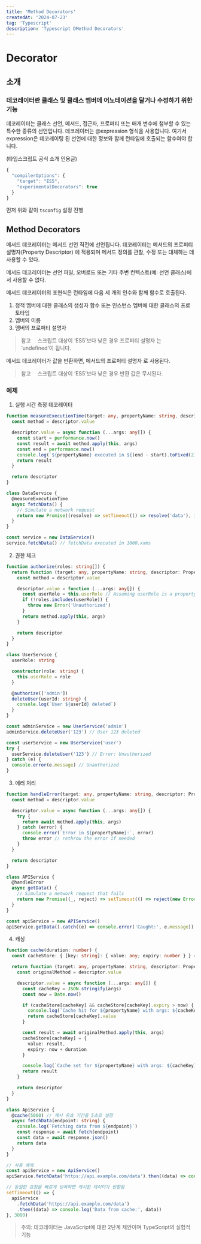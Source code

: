```yaml
---
title: 'Method Decorators'
createdAt: '2024-07-23'
tag: 'Typescript'
description: 'Typescript DMethod Decorators'
---
```


# Decorator

## 소개

### 데코레이터란 클래스 및 클래스 멤버에 어노테이션을 달거나 수정하기 위한 기능

데코레이터는 클래스 선언, 메서드, 접근자, 프로퍼티 또는 매개 변수에 첨부할 수 있는 특수한 종류의 선언입니다. 데코레이터는 @expression 형식을 사용합니다. 여기서 expression은 데코레이팅 된 선언에 대한 정보와 함께 런타임에 호출되는 함수여야 합니다.

(타입스크립트 공식 소개 인용글)

```ts
{
  "compilerOptions": {
    "target": "ES5",
    "experimentalDecorators": true
  }
}
```

먼저 위와 같이 `tsconfig` 설정 진행

## Method Decorators

메서드 데코레이터는 메서드 선언 직전에 선언됩니다. 데코레이터는 메서드의 프로퍼티 설명자(Property Descriptor) 에 적용되며 메서드 정의를 관찰, 수정 또는 대체하는 데 사용할 수 있다.

메서드 데코레이터는 선언 파일, 오버로드 또는 기타 주변 컨텍스트(예: 선언 클래스)에서 사용할 수 없다.

메서드 데코레이터의 표현식은 런타임에 다음 세 개의 인수와 함께 함수로 호출된다.

1. 정적 멤버에 대한 클래스의 생성자 함수 또는 인스턴스 멤버에 대한 클래스의 프로토타입
2. 멤버의 이름
3. 멤버의 프로퍼티 설명자

> 참고  스크립트 대상이 ‘ES5’보다 낮은 경우 프로퍼티 설명자 는 ‘undefined’이 됩니다.

메서드 데코레이터가 값을 반환하면, 메서드의 프로퍼티 설명자 로 사용된다.

> 참고  스크립트 대상이 ‘ES5’보다 낮은 경우 반환 값은 무시된다.

### 예제

1. 실행 시간 측정 데코레이터

```ts
function measureExecutionTime(target: any, propertyName: string, descriptor: PropertyDescriptor) {
  const method = descriptor.value

  descriptor.value = async function (...args: any[]) {
    const start = performance.now()
    const result = await method.apply(this, args)
    const end = performance.now()
    console.log(`${propertyName} executed in ${(end - start).toFixed(2)}ms`)
    return result
  }

  return descriptor
}

class DataService {
  @measureExecutionTime
  async fetchData() {
    // Simulate a network request
    return new Promise((resolve) => setTimeout(() => resolve('data'), 1000))
  }
}

const service = new DataService()
service.fetchData() // fetchData executed in 1000.xxms
```

2. 권한 체크

```ts
function authorize(roles: string[]) {
  return function (target: any, propertyName: string, descriptor: PropertyDescriptor) {
    const method = descriptor.value

    descriptor.value = function (...args: any[]) {
      const userRole = this.userRole // Assuming userRole is a property of the class instance
      if (!roles.includes(userRole)) {
        throw new Error('Unauthorized')
      }
      return method.apply(this, args)
    }

    return descriptor
  }
}

class UserService {
  userRole: string

  constructor(role: string) {
    this.userRole = role
  }

  @authorize(['admin'])
  deleteUser(userId: string) {
    console.log(`User ${userId} deleted`)
  }
}

const adminService = new UserService('admin')
adminService.deleteUser('123') // User 123 deleted

const userService = new UserService('user')
try {
  userService.deleteUser('123') // Error: Unauthorized
} catch (e) {
  console.error(e.message) // Unauthorized
}
```

3. 에러 처리

```ts
function handleError(target: any, propertyName: string, descriptor: PropertyDescriptor) {
  const method = descriptor.value

  descriptor.value = async function (...args: any[]) {
    try {
      return await method.apply(this, args)
    } catch (error) {
      console.error(`Error in ${propertyName}:`, error)
      throw error // rethrow the error if needed
    }
  }

  return descriptor
}

class APIService {
  @handleError
  async getData() {
    // Simulate a network request that fails
    return new Promise((_, reject) => setTimeout(() => reject(new Error('Network error')), 1000))
  }
}

const apiService = new APIService()
apiService.getData().catch((e) => console.error('Caught:', e.message)) // Error in getData: Network error, Caught: Network error
```

4. 캐싱

```ts
function cache(duration: number) {
  const cacheStore: { [key: string]: { value: any; expiry: number } } = {}

  return function (target: any, propertyName: string, descriptor: PropertyDescriptor) {
    const originalMethod = descriptor.value

    descriptor.value = async function (...args: any[]) {
      const cacheKey = JSON.stringify(args)
      const now = Date.now()

      if (cacheStore[cacheKey] && cacheStore[cacheKey].expiry > now) {
        console.log(`Cache hit for ${propertyName} with args: ${cacheKey}`)
        return cacheStore[cacheKey].value
      }

      const result = await originalMethod.apply(this, args)
      cacheStore[cacheKey] = {
        value: result,
        expiry: now + duration
      }

      console.log(`Cache set for ${propertyName} with args: ${cacheKey}`)
      return result
    }

    return descriptor
  }
}

class ApiService {
  @cache(5000) // 캐시 유효 기간을 5초로 설정
  async fetchData(endpoint: string) {
    console.log(`Fetching data from ${endpoint}`)
    const response = await fetch(endpoint)
    const data = await response.json()
    return data
  }
}

// 사용 예제
const apiService = new ApiService()
apiService.fetchData('https://api.example.com/data').then((data) => console.log('Data:', data))

// 동일한 요청을 빠르게 반복하면 캐시된 데이터가 반환됨
setTimeout(() => {
  apiService
    .fetchData('https://api.example.com/data')
    .then((data) => console.log('Data from cache:', data))
}, 3000)
```

> 주의: 데코레이터는 JavaScript에 대한 2단계 제안이며 TypeScript의 실험적 기능